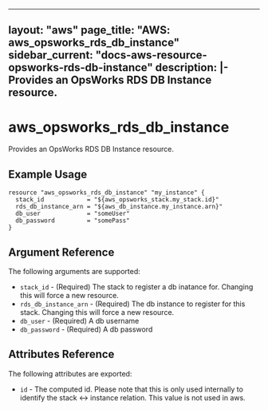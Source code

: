 ---
layout: "aws"
page_title: "AWS: aws_opsworks_rds_db_instance"
sidebar_current: "docs-aws-resource-opsworks-rds-db-instance"
description: |-
  Provides an OpsWorks RDS DB Instance resource.
------------------------------------------------

# aws\_opsworks\_rds\_db\_instance

Provides an OpsWorks RDS DB Instance resource.

## Example Usage

```
resource "aws_opsworks_rds_db_instance" "my_instance" {
  stack_id            = "${aws_opsworks_stack.my_stack.id}"
  rds_db_instance_arn = "${aws_db_instance.my_instance.arn}"
  db_user             = "someUser"
  db_password         = "somePass"
}
```

## Argument Reference

The following arguments are supported:

* `stack_id` - (Required) The stack to register a db inatance for. Changing this will force a new resource.
* `rds_db_instance_arn` - (Required) The db instance to register for this stack. Changing this will force a new resource.
* `db_user` - (Required) A db username
* `db_password` - (Required) A db password

## Attributes Reference

The following attributes are exported:

* `id` - The computed id. Please note that this is only used internally to identify the stack <-> instance relation. This value is not used in aws.
